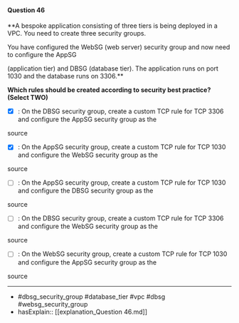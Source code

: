 #### Question  46

**A bespoke application consisting of three tiers is being deployed in a VPC. You need to create three security groups.

You have configured the WebSG (web server) security group and now need to configure the AppSG

(application tier) and DBSG (database tier). The application runs on port 1030 and the database runs on 3306.**

**Which rules should be created according to security best practice? (Select TWO)**

- [x] :  On the DBSG security group, create a custom TCP rule for TCP 3306 and configure the AppSG security group as the

source

- [x] :  On the AppSG security group, create a custom TCP rule for TCP 1030 and configure the WebSG security group as the

source

- [ ] :  On the AppSG security group, create a custom TCP rule for TCP 1030 and configure the DBSG security group as the

source

- [ ] :  On the DBSG security group, create a custom TCP rule for TCP 3306 and configure the WebSG security group as the

source

- [ ] :  On the WebSG security group, create a custom TCP rule for TCP 1030 and configure the AppSG security group as the

source

----

- #dbsg_security_group #database_tier #vpc #dbsg #websg_security_group
- hasExplain:: [[explanation_Question  46.md]]
